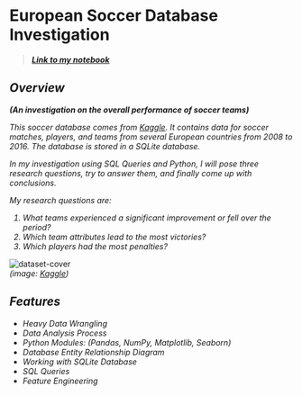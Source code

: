 # European Soccer Database Investigation
> [<i><b>Link to my notebook</b></i>](https://github.com/HaCkeMati314n/european-soccer-database-investigation/blob/main/soccerDBinvestigation.ipynb)<br>
## <i>Overview</i>
<i><b>(An investigation on the overall performance of soccer teams)</b></i><br>

<i>This soccer database comes from [Kaggle](https://www.kaggle.com/datasets/hugomathien/soccer). It contains data for soccer matches, players, and teams from several European countries from 2008 to 2016. The database is stored in a SQLite database.

In my investigation using SQL Queries and Python, I will pose three research questions, try to answer them, and finally come up with conclusions. 

My research questions are:
1. What teams experienced a significant improvement or fell over the period?
2. Which team attributes lead to the most victories?
3. Which players had the most penalties?
</i>

![dataset-cover](https://github.com/HaCkeMati314n/european-soccer-database-investigation/assets/94754426/0705aca5-1911-4bde-8f34-4440beac184d)
<br>
<i>(image: [Kaggle](https://www.kaggle.com/datasets/hugomathien/soccer))</i>
<br>

## <i>Features</i>
<i>
  
* Heavy Data Wrangling
* Data Analysis Process
* Python Modules: (Pandas, NumPy, Matplotlib, Seaborn)
* Database Entity Relationship Diagram
* Working with SQLite Database
* SQL Queries
* Feature Engineering
</i>
